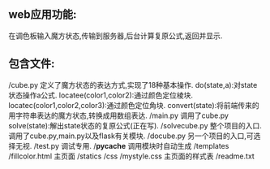 ## web应用功能:
在调色板输入魔方状态,传输到服务器,后台计算复原公式,返回并显示.

## 包含文件:
/cube.py
定义了魔方状态的表达方式,实现了18种基本操作.
do(state,a):对state状态操作a公式.
locatee(color1,color2):通过颜色定位棱块.
locatec(color1,color2,color3):通过颜色定位角块.
convert(state):将前端传来的用字符串表达的魔方状态,转换成用数组表达.
/main.py
调用了cube.py
solve(state):解出state状态的复原公式(正在写).
/solvecube.py
整个项目的入口.调用了cube.py,main.py以及flask有关模块.
/docube.py
另一个项目的入口,可选择无视.
/test.py
调试专用.
/__pycache__
调用模块时自动生成
/templates
	/fillcolor.html
	主页面
/statics
	/css
		/mystyle.css
		主页面的样式表
/readme.txt
